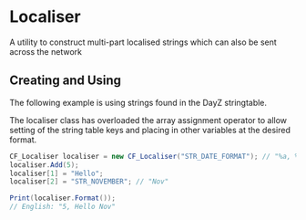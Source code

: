 # Localiser
A utility to construct multi-part localised strings which can also be sent across the network

## Creating and Using

The following example is using strings found in the DayZ stringtable. 

The localiser class has overloaded the array assignment operator to allow setting of the string table keys and placing in other variables at the desired format.

```csharp
CF_Localiser localiser = new CF_Localiser("STR_DATE_FORMAT"); // "%a, %b %d"
localiser.Add(5);
localiser[1] = "Hello";
localiser[2] = "STR_NOVEMBER"; // "Nov"

Print(localiser.Format());
// English: "5, Hello Nov"
```
